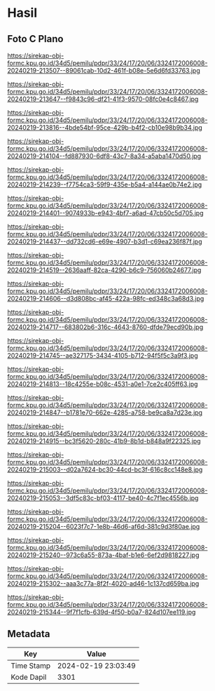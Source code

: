 # Hasil

## Foto C Plano

https://sirekap-obj-formc.kpu.go.id/34d5/pemilu/pdpr/33/24/17/20/06/3324172006008-20240219-213507--89061cab-10d2-461f-b08e-5e6d6fd33763.jpg

https://sirekap-obj-formc.kpu.go.id/34d5/pemilu/pdpr/33/24/17/20/06/3324172006008-20240219-213647--f9843c96-df21-41f3-9570-08fc0e4c8467.jpg

https://sirekap-obj-formc.kpu.go.id/34d5/pemilu/pdpr/33/24/17/20/06/3324172006008-20240219-213816--4bde54bf-95ce-429b-b4f2-cb10e98b9b34.jpg

https://sirekap-obj-formc.kpu.go.id/34d5/pemilu/pdpr/33/24/17/20/06/3324172006008-20240219-214104--fd887930-6df8-43c7-8a34-a5aba1470d50.jpg

https://sirekap-obj-formc.kpu.go.id/34d5/pemilu/pdpr/33/24/17/20/06/3324172006008-20240219-214239--f7754ca3-59f9-435e-b5a4-a144ae0b74e2.jpg

https://sirekap-obj-formc.kpu.go.id/34d5/pemilu/pdpr/33/24/17/20/06/3324172006008-20240219-214401--9074933b-e943-4bf7-a6ad-47cb50c5d705.jpg

https://sirekap-obj-formc.kpu.go.id/34d5/pemilu/pdpr/33/24/17/20/06/3324172006008-20240219-214437--dd732cd6-e69e-4907-b3d1-c69ea236f87f.jpg

https://sirekap-obj-formc.kpu.go.id/34d5/pemilu/pdpr/33/24/17/20/06/3324172006008-20240219-214519--2636aaff-82ca-4290-b6c9-756060b24677.jpg

https://sirekap-obj-formc.kpu.go.id/34d5/pemilu/pdpr/33/24/17/20/06/3324172006008-20240219-214606--d3d808bc-af45-422a-98fc-ed348c3a68d3.jpg

https://sirekap-obj-formc.kpu.go.id/34d5/pemilu/pdpr/33/24/17/20/06/3324172006008-20240219-214717--683802b6-316c-4643-8760-dfde79ecd90b.jpg

https://sirekap-obj-formc.kpu.go.id/34d5/pemilu/pdpr/33/24/17/20/06/3324172006008-20240219-214745--ae327175-3434-4105-b712-94f5f5c3a9f3.jpg

https://sirekap-obj-formc.kpu.go.id/34d5/pemilu/pdpr/33/24/17/20/06/3324172006008-20240219-214813--18c4255e-b08c-4531-a0e1-7ce2c405ff63.jpg

https://sirekap-obj-formc.kpu.go.id/34d5/pemilu/pdpr/33/24/17/20/06/3324172006008-20240219-214847--b1781e70-662e-4285-a758-be9ca8a7d23e.jpg

https://sirekap-obj-formc.kpu.go.id/34d5/pemilu/pdpr/33/24/17/20/06/3324172006008-20240219-214915--bc3f5620-280c-41b9-8b1d-b848a9f22325.jpg

https://sirekap-obj-formc.kpu.go.id/34d5/pemilu/pdpr/33/24/17/20/06/3324172006008-20240219-215003--d02a7624-bc30-44cd-bc3f-616c8cc148e8.jpg

https://sirekap-obj-formc.kpu.go.id/34d5/pemilu/pdpr/33/24/17/20/06/3324172006008-20240219-215053--3df5c83c-bf03-4117-be40-4c7f1ec4556b.jpg

https://sirekap-obj-formc.kpu.go.id/34d5/pemilu/pdpr/33/24/17/20/06/3324172006008-20240219-215204--6023f7c7-1e8b-46d6-af6d-381c9d3f80ae.jpg

https://sirekap-obj-formc.kpu.go.id/34d5/pemilu/pdpr/33/24/17/20/06/3324172006008-20240219-215240--973c6a55-873a-4baf-b1e6-6ef2d9818227.jpg

https://sirekap-obj-formc.kpu.go.id/34d5/pemilu/pdpr/33/24/17/20/06/3324172006008-20240219-215302--aaa3c77a-8f2f-4020-ad46-1c137cd659ba.jpg

https://sirekap-obj-formc.kpu.go.id/34d5/pemilu/pdpr/33/24/17/20/06/3324172006008-20240219-215344--9f7f1cfb-639d-4f50-b0a7-824d107ee119.jpg


## Metadata

| Key        | Value               |
| ---------- | ------------------- |
| Time Stamp | 2024-02-19 23:03:49 |
| Kode Dapil | 3301                |




